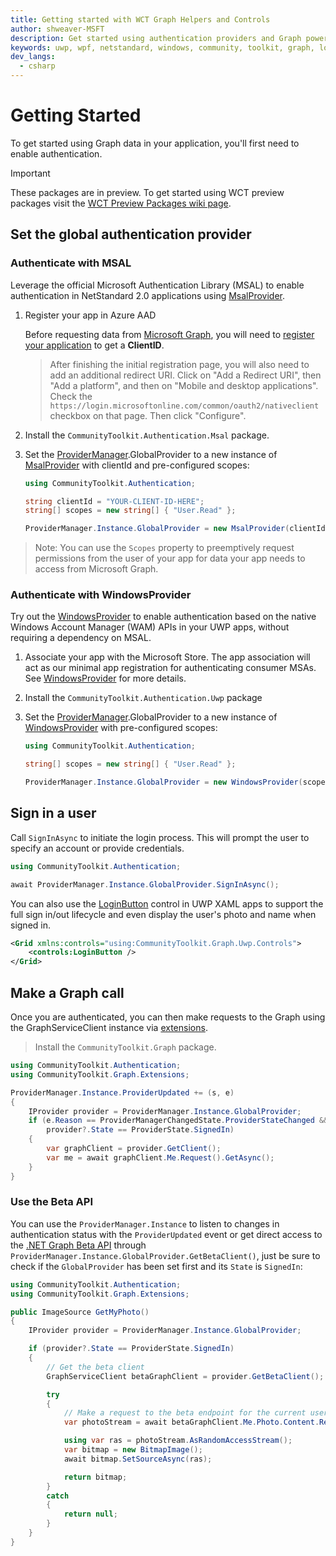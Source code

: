 ```yaml
---
title: Getting started with WCT Graph Helpers and Controls
author: shweaver-MSFT
description: Get started using authentication providers and Graph powered helpers from the Windows Community Toolkit.
keywords: uwp, wpf, netstandard, windows, community, toolkit, graph, login, authentication, provider, providers, identity
dev_langs:
  - csharp
---
```


# Getting Started

To get started using Graph data in your application, you'll first need to enable authentication.

> [!IMPORTANT]
> These packages are in preview. To get started using WCT preview packages visit the [WCT Preview Packages wiki page](https://aka.ms/wct/wiki/previewpackages).

## Set the global authentication provider

### Authenticate with MSAL

Leverage the official Microsoft Authentication Library (MSAL) to enable authentication in NetStandard 2.0 applications using [MsalProvider](./authentication/msal.md).

1. Register your app in Azure AAD

    Before requesting data from [Microsoft Graph](https://graph.microsoft.com), you will need to [register your application](/azure/active-directory/develop/quickstart-register-app) to get a **ClientID**.

    > After finishing the initial registration page, you will also need to add an additional redirect URI. Click on "Add a Redirect URI", then "Add a platform", and then on "Mobile and desktop applications". Check the `https://login.microsoftonline.com/common/oauth2/nativeclient` checkbox on that page. Then click "Configure".
1. Install the `CommunityToolkit.Authentication.Msal` package.
1. Set the [ProviderManager](./authentication/ProviderManager.md).GlobalProvider to a new instance of [MsalProvider](./authentication/msal.md) with clientId and pre-configured scopes:

    ```csharp
    using CommunityToolkit.Authentication;

    string clientId = "YOUR-CLIENT-ID-HERE";
    string[] scopes = new string[] { "User.Read" };

    ProviderManager.Instance.GlobalProvider = new MsalProvider(clientId, scopes);
    ```

> Note: You can use the `Scopes` property to preemptively request permissions from the user of your app for data your app needs to access from Microsoft Graph.

### Authenticate with WindowsProvider

Try out the [WindowsProvider](./authentication/windows.md) to enable authentication based on the native Windows Account Manager (WAM) APIs in your UWP apps, without requiring a dependency on MSAL.

1. Associate your app with the Microsoft Store. The app association will act as our minimal app registration for authenticating consumer MSAs. See [WindowsProvider](./authentication/windows.md) for more details.
1. Install the `CommunityToolkit.Authentication.Uwp` package
1. Set the [ProviderManager](./authentication/ProviderManager.md).GlobalProvider to a new instance of [WindowsProvider](./authentication/windows.md) with pre-configured scopes:

    ```csharp
    using CommunityToolkit.Authentication;

    string[] scopes = new string[] { "User.Read" };

    ProviderManager.Instance.GlobalProvider = new WindowsProvider(scopes);
    ```

## Sign in a user

Call `SignInAsync` to initiate the login process. This will prompt the user to specify an account or provide credentials.

  ```csharp
using CommunityToolkit.Authentication;

await ProviderManager.Instance.GlobalProvider.SignInAsync();
```

You can also use the [LoginButton](./controls/LoginButton.md) control in UWP XAML apps to support the full sign in/out lifecycle and even display the user's photo and name when signed in.

```xml
<Grid xmlns:controls="using:CommunityToolkit.Graph.Uwp.Controls">
    <controls:LoginButton />
</Grid>
```

## Make a Graph call

Once you are authenticated, you can then make requests to the Graph using the GraphServiceClient instance via [extensions](./helpers/extensions.md).

> Install the `CommunityToolkit.Graph` package.

```csharp
using CommunityToolkit.Authentication;
using CommunityToolkit.Graph.Extensions;

ProviderManager.Instance.ProviderUpdated += (s, e)
{
    IProvider provider = ProviderManager.Instance.GlobalProvider;
    if (e.Reason == ProviderManagerChangedState.ProviderStateChanged &&
        provider?.State == ProviderState.SignedIn)
    {
        var graphClient = provider.GetClient();
        var me = await graphClient.Me.Request().GetAsync();
    }
}
```

### Use the Beta API

You can use the `ProviderManager.Instance` to listen to changes in authentication status with the `ProviderUpdated` event or get direct access to the [.NET Graph Beta API](https://github.com/microsoftgraph/msgraph-beta-sdk-dotnet) through `ProviderManager.Instance.GlobalProvider.GetBetaClient()`, just be sure to check if the `GlobalProvider` has been set first and its `State` is `SignedIn`:

```csharp
using CommunityToolkit.Authentication;
using CommunityToolkit.Graph.Extensions;

public ImageSource GetMyPhoto()
{
    IProvider provider = ProviderManager.Instance.GlobalProvider;

    if (provider?.State == ProviderState.SignedIn)
    {
        // Get the beta client
        GraphServiceClient betaGraphClient = provider.GetBetaClient();

        try
        {
            // Make a request to the beta endpoint for the current user's photo.
            var photoStream = await betaGraphClient.Me.Photo.Content.Request().GetAsync();

            using var ras = photoStream.AsRandomAccessStream();
            var bitmap = new BitmapImage();
            await bitmap.SetSourceAsync(ras);

            return bitmap;
        }
        catch
        {
            return null;
        }
    }
}
```
